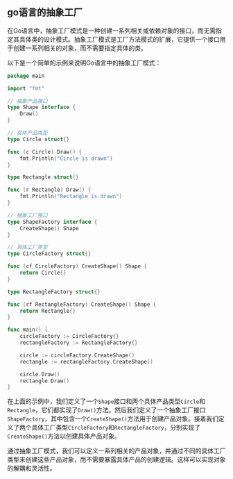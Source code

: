 ## go语言的抽象工厂
在Go语言中，抽象工厂模式是一种创建一系列相关或依赖对象的接口，而无需指定其具体类的设计模式。抽象工厂模式是工厂方法模式的扩展，它提供一个接口用于创建一系列相关的对象，而不需要指定具体的类。

以下是一个简单的示例来说明Go语言中的抽象工厂模式：

```go
package main

import "fmt"

// 抽象产品接口
type Shape interface {
    Draw()
}

// 具体产品类型
type Circle struct{}

func (c Circle) Draw() {
    fmt.Println("Circle is drawn")
}

type Rectangle struct{}

func (r Rectangle) Draw() {
    fmt.Println("Rectangle is drawn")
}

// 抽象工厂接口
type ShapeFactory interface {
    CreateShape() Shape
}

// 具体工厂类型
type CircleFactory struct{}

func (cf CircleFactory) CreateShape() Shape {
    return Circle{}
}

type RectangleFactory struct{}

func (rf RectangleFactory) CreateShape() Shape {
    return Rectangle{}
}

func main() {
    circleFactory := CircleFactory{}
    rectangleFactory := RectangleFactory{}

    circle := circleFactory.CreateShape()
    rectangle := rectangleFactory.CreateShape()

    circle.Draw()
    rectangle.Draw()
}
```

在上面的示例中，我们定义了一个`Shape`接口和两个具体产品类型`Circle`和`Rectangle`，它们都实现了`Draw()`方法。然后我们定义了一个抽象工厂接口`ShapeFactory`，其中包含一个`CreateShape()`方法用于创建产品对象。接着我们定义了两个具体工厂类型`CircleFactory`和`RectangleFactory`，分别实现了`CreateShape()`方法以创建具体产品对象。

通过抽象工厂模式，我们可以定义一系列相关的产品对象，并通过不同的具体工厂类型来创建这些产品对象，而不需要暴露具体产品的创建逻辑。这样可以实现对象的解耦和灵活性。